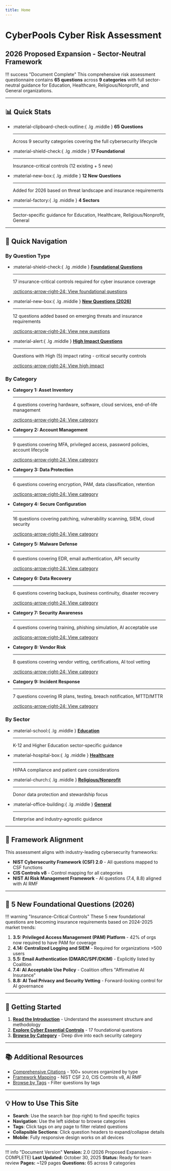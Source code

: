 ```yaml
---
title: Home
---
```


# CyberPools Cyber Risk Assessment

## 2026 Proposed Expansion - Sector-Neutral Framework

!!! success "Document Complete"
    This comprehensive risk assessment questionnaire contains **65 questions** across **9 categories** with full sector-neutral guidance for Education, Healthcare, Religious/Nonprofit, and General organizations.

---

## 📊 Quick Stats

<div class="grid cards" markdown>

-   :material-clipboard-check-outline:{ .lg .middle } **65 Questions**

    ---

    Across 9 security categories covering the full cybersecurity lifecycle

-   :material-shield-check:{ .lg .middle } **17 Foundational**

    ---

    Insurance-critical controls (12 existing + 5 new)

-   :material-new-box:{ .lg .middle } **12 New Questions**

    ---

    Added for 2026 based on threat landscape and insurance requirements

-   :material-factory:{ .lg .middle } **4 Sectors**

    ---

    Sector-specific guidance for Education, Healthcare, Religious/Nonprofit, General

</div>

---

## 🎯 Quick Navigation

### By Question Type

<div class="grid cards" markdown>

-   :material-shield-check:{ .lg .middle } [**Foundational Questions**](filtered/foundational.md)

    ---

    17 insurance-critical controls required for cyber insurance coverage

    [:octicons-arrow-right-24: View foundational questions](filtered/foundational.md)

-   :material-new-box:{ .lg .middle } [**New Questions (2026)**](filtered/new-questions.md)

    ---

    12 questions added based on emerging threats and insurance requirements

    [:octicons-arrow-right-24: View new questions](filtered/new-questions.md)

-   :material-alert:{ .lg .middle } [**High Impact Questions**](filtered/high-impact.md)

    ---

    Questions with High (5) impact rating - critical security controls

    [:octicons-arrow-right-24: View high impact](filtered/high-impact.md)

</div>

### By Category

<div class="grid cards" markdown>

-   **Category 1: Asset Inventory**

    ---

    4 questions covering hardware, software, cloud services, end-of-life management

    [:octicons-arrow-right-24: View category](categories/category-1.md)

-   **Category 2: Account Management**

    ---

    9 questions covering MFA, privileged access, password policies, account lifecycle

    [:octicons-arrow-right-24: View category](categories/category-2.md)

-   **Category 3: Data Protection**

    ---

    6 questions covering encryption, PAM, data classification, retention

    [:octicons-arrow-right-24: View category](categories/category-3.md)

-   **Category 4: Secure Configuration**

    ---

    16 questions covering patching, vulnerability scanning, SIEM, cloud security

    [:octicons-arrow-right-24: View category](categories/category-4.md)

-   **Category 5: Malware Defense**

    ---

    6 questions covering EDR, email authentication, API security

    [:octicons-arrow-right-24: View category](categories/category-5.md)

-   **Category 6: Data Recovery**

    ---

    6 questions covering backups, business continuity, disaster recovery

    [:octicons-arrow-right-24: View category](categories/category-6.md)

-   **Category 7: Security Awareness**

    ---

    4 questions covering training, phishing simulation, AI acceptable use

    [:octicons-arrow-right-24: View category](categories/category-7.md)

-   **Category 8: Vendor Risk**

    ---

    8 questions covering vendor vetting, certifications, AI tool vetting

    [:octicons-arrow-right-24: View category](categories/category-8.md)

-   **Category 9: Incident Response**

    ---

    7 questions covering IR plans, testing, breach notification, MTTD/MTTR

    [:octicons-arrow-right-24: View category](categories/category-9.md)

</div>

### By Sector

<div class="grid cards" markdown>

-   :material-school:{ .lg .middle } [**Education**](sectors/education.md)

    ---

    K-12 and Higher Education sector-specific guidance

-   :material-hospital-box:{ .lg .middle } [**Healthcare**](sectors/healthcare.md)

    ---

    HIPAA compliance and patient care considerations

-   :material-church:{ .lg .middle } [**Religious/Nonprofit**](sectors/nonprofit.md)

    ---

    Donor data protection and stewardship focus

-   :material-office-building:{ .lg .middle } [**General**](sectors/general.md)

    ---

    Enterprise and industry-agnostic guidance

</div>

---

## 📖 Framework Alignment

This assessment aligns with industry-leading cybersecurity frameworks:

- **NIST Cybersecurity Framework (CSF) 2.0** - All questions mapped to CSF functions
- **CIS Controls v8** - Control mapping for all categories
- **NIST AI Risk Management Framework** - AI questions (7.4, 8.8) aligned with AI RMF

---

## 🔑 5 New Foundational Questions (2026)

!!! warning "Insurance-Critical Controls"
    These 5 new foundational questions are becoming insurance requirements based on 2024-2025 market trends:

1. **3.5: Privileged Access Management (PAM) Platform** - 42% of orgs now required to have PAM for coverage
2. **4.14: Centralized Logging and SIEM** - Required for organizations >500 users
3. **5.5: Email Authentication (DMARC/SPF/DKIM)** - Explicitly listed by Coalition
4. **7.4: AI Acceptable Use Policy** - Coalition offers "Affirmative AI Insurance"
5. **8.8: AI Tool Privacy and Security Vetting** - Forward-looking control for AI governance

---

## 🚀 Getting Started

1. **[Read the Introduction](overview/introduction.md)** - Understand the assessment structure and methodology
2. **[Explore Cyber Essential Controls](overview/essential-controls.md)** - 17 foundational questions
3. **[Browse by Category](categories/category-1.md)** - Deep dive into each security category

---

## 📚 Additional Resources

- [Comprehensive Citations](reference/citations.md) - 100+ sources organized by type
- [Framework Mapping](reference/frameworks.md) - NIST CSF 2.0, CIS Controls v8, AI RMF
- [Browse by Tags](tags.md) - Filter questions by tags

---

## 💡 How to Use This Site

- **Search**: Use the search bar (top right) to find specific topics
- **Navigation**: Use the left sidebar to browse categories
- **Tags**: Click tags on any page to filter related questions
- **Collapsible Sections**: Click question headers to expand/collapse details
- **Mobile**: Fully responsive design works on all devices

---

!!! info "Document Version"
    **Version:** 2.0 (2026 Proposed Expansion - COMPLETE)
    **Last Updated:** October 30, 2025
    **Status:** Ready for team review
    **Pages:** ~129 pages
    **Questions:** 65 across 9 categories

